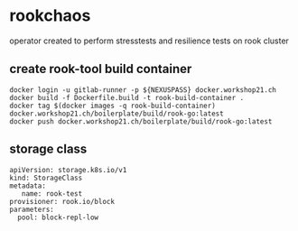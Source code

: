 # rookchaos

operator created to perform stresstests and resilience tests on rook cluster

## create rook-tool build container
```
docker login -u gitlab-runner -p ${NEXUSPASS} docker.workshop21.ch
docker build -f Dockerfile.build -t rook-build-container .
docker tag $(docker images -q rook-build-container) docker.workshop21.ch/boilerplate/build/rook-go:latest
docker push docker.workshop21.ch/boilerplate/build/rook-go:latest
```



## storage class

```
apiVersion: storage.k8s.io/v1
kind: StorageClass
metadata:
   name: rook-test
provisioner: rook.io/block
parameters:
  pool: block-repl-low
```
